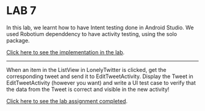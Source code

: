 # **LAB 7**

In this lab, we learnt how to have Intent testing done in Android Studio. We used Robotium dependdency to have activity testing, using the solo package.

[Click here to see the implementation in the lab]().

----------

When an item in the ListView in LonelyTwitter is clicked, get the corresponding tweet and send it to EditTweetActivity. Display the Tweet in EditTweetActivity (however you want) and write a UI test case to verify that the data from the Tweet is correct and visible in the new activity!

[Click here to see the lab assignment completed]().